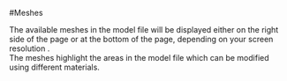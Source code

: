#Meshes

The available meshes in the model file will be displayed either on the right side of the page or at the bottom of the page, depending on your screen resolution .<br />
The meshes highlight the areas in the model file which can be modified using different materials.
